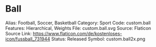 # Ball

Alias: Football, Soccer, Basketball
Category: Sport
Code: custom.ball
Features: Hierarchical, Weights
File: custom.ball.svg
Source: Flaticon
Source Link: https://www.flaticon.com/de/kostenloses-icon/fussball_731944
Status: Released
Symbol: custom.ball2x.png